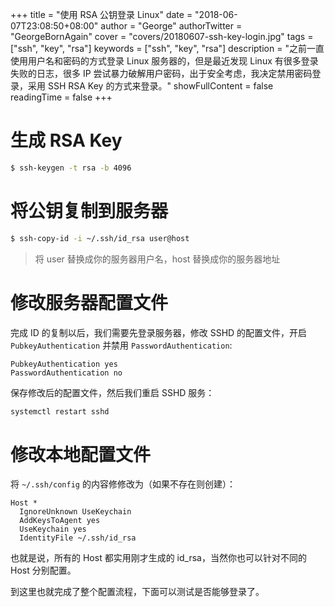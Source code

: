 +++
title = "使用 RSA 公钥登录 Linux"
date = "2018-06-07T23:08:50+08:00"
author = "George"
authorTwitter = "GeorgeBornAgain"
cover = "covers/20180607-ssh-key-login.jpg"
tags = ["ssh", "key", "rsa"]
keywords = ["ssh", "key", "rsa"]
description = "之前一直使用用户名和密码的方式登录 Linux 服务器的，但是最近发现 Linux 有很多登录失败的日志，很多 IP 尝试暴力破解用户密码，出于安全考虑，我决定禁用密码登录，采用 SSH RSA Key 的方式来登录。"
showFullContent = false
readingTime = false
+++

# 生成 RSA Key

```bash
$ ssh-keygen -t rsa -b 4096
```

# 将公钥复制到服务器

```bash
$ ssh-copy-id -i ~/.ssh/id_rsa user@host
```

> 将 user 替换成你的服务器用户名，host 替换成你的服务器地址

# 修改服务器配置文件

完成 ID 的复制以后，我们需要先登录服务器，修改 SSHD 的配置文件，开启 `PubkeyAuthentication` 并禁用 `PasswordAuthentication`:

```
PubkeyAuthentication yes
PasswordAuthentication no
```

保存修改后的配置文件，然后我们重启 SSHD 服务：

```bash
systemctl restart sshd
```

# 修改本地配置文件

将 `~/.ssh/config` 的内容修修改为（如果不存在则创建）：

```
Host *
  IgnoreUnknown UseKeychain
  AddKeysToAgent yes
  UseKeychain yes
  IdentityFile ~/.ssh/id_rsa
```

也就是说，所有的 Host 都实用刚才生成的 id_rsa，当然你也可以针对不同的 Host 分别配置。

到这里也就完成了整个配置流程，下面可以测试是否能够登录了。